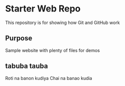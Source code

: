 # Starter Web Repo

This repository is for showing how Git and GitHub work

## Purpose

Sample website with plenty of files for demos

## tabuba tauba
Roti na banon kudiya Chai na banao kudia